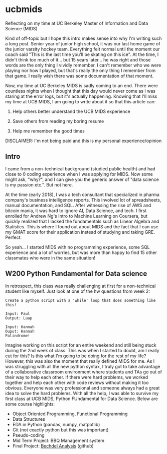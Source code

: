 # ucbmids
Reflecting on my time at UC Berkeley Master of Information and Data Science (MIDS)

Kind of off-topic but I hope this intro makes sense into why I'm writing such a long post. Senior year of junior high school, it was our last home game of the junior varsity hockey team. Everything felt normal until the moment our coach said "This is the last time you'll be skating on this ice". At the time, I didn't think too much of it... but 15 years later... he was right and those words are the only thing I vividly remember. I can't remember who we were playing nor how I played, but that's really the only thing I remember from that game. I really wish there was some documentation of that moment.

Now, my time at UC Berkeley MIDS is sadly coming to an end. There were countless nights when I thought that this day would never come as I was staring at the error logs, but it's actually happening. Knowing that I'll miss my time at UCB MIDS, I am going to write about it so that this article can:

1. Help others better understand the UCB MIDS experience

2. Save others from reading my boring resume

3. Help me remember the good times

DISCLAIMER: I'm not being paid and this is my personal experience/opinion

## Intro

I came from a non-technical background (studied public health) and had close to 0 coding experience when I was applying for MIDS. Now some might ask, "why?", and I can give you the generic answer of "data science is my passion etc.". But not here.

At the time (early 2018), I was a tech consultant that specialized in pharma company's business intelligence reports. This involved lot of spreadsheets, manual documentation, and SQL. After witnessing the rise of AWS and bitcoin mania, it was hard to ignore AI, Data Science, and tech. I first enrolled for Andrew Ng's Intro to Machine Learning on Coursera, but quickly realized that I lacked the fundamentals such as Linear Algebra and Statistics. This is where I found out about MIDS and the fact that I can use my GMAT score for their application instead of studying and taking GRE. Perfect.

So yeah... I started MIDS with no programming experience, some SQL experience and a lot of worries, but was more than happy to find 15 other classmates who were in the same situation!

## W200 Python Fundamental for Data science

In retrospect, this class was really challenging at first for a non-technical student like myself. Just look at one of the hw questions from week 2:
```
Create a python script with a 'while' loop that does something like this!

Input: Paul
Output: Luap

Input: Hannah
Ouput: Hannah
Palindrome!
```

Imagine working on this script for an entire weekend and still being stuck during the 2nd week of class. This was when I started to doubt, am I really cut for this? Is this what I'm going to be doing for the rest of my life? However, this was also the moment that really defined MIDS for me. As I was struggling with all the new python syntax, I truly got to take advantage of a collaborative classroom environment where students and TAs go out of their way to help each other. If there were hard problems, we worked together and help each other with code reviews without making it too obvious. Everyone was very professional and someone always had a great idea to solve the hard problems. With all the help, I was able to survive my first class at UCB MIDS, Python FUndamental for Data Science. Below are some course highlights:

- Object Oriented Programming, Functional Programming
- Data Structures
- EDA in Python (pandas, numpy, matpotlib)
- Git (not exactly python but this was important)
- Pseudo-coding
- Mid Term Project: BBQ Management system
- Final Project: [Bechdel Analysis](https://docs.google.com/presentation/d/1vHQwoAiBGeFzBr6I7qQ5OstKaOVww4e4v5RFkw12f6o/edit?usp=sharing) (github)
